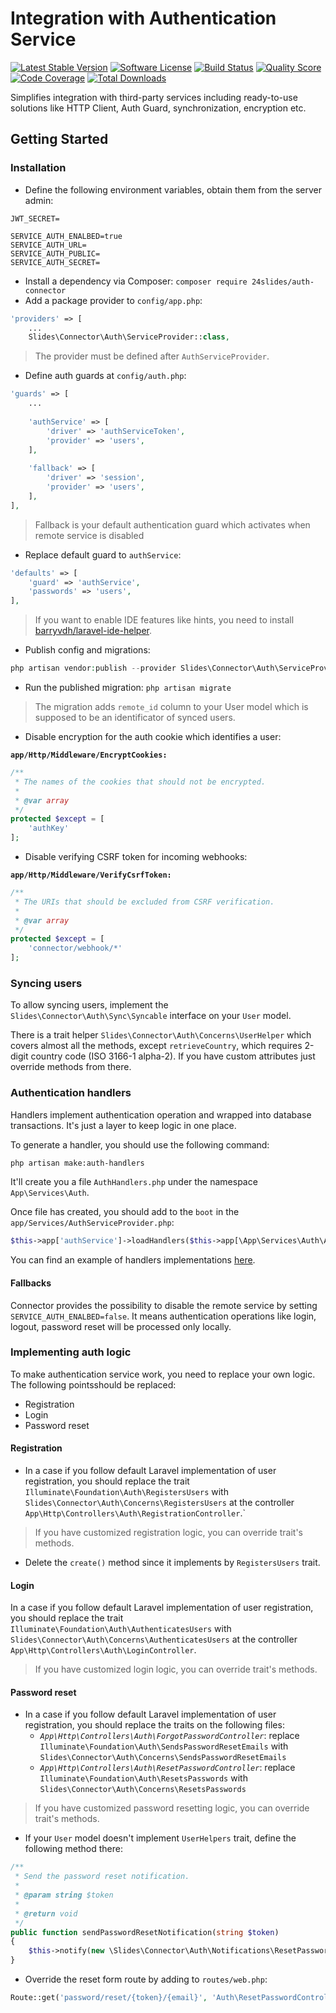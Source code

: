 # Integration with Authentication Service

[![Latest Stable Version][ico-version]][link-packagist]
[![Software License][ico-license]](LICENSE.md)
[![Build Status][ico-travis]][link-travis]
[![Quality Score][ico-code-quality]][link-code-quality]
[![Code Coverage][ico-code-coverage]][link-code-coverage]
[![Total Downloads][ico-downloads]][link-downloads]

Simplifies integration with third-party services including ready-to-use solutions like HTTP Client, Auth Guard, 
synchronization, encryption etc.

## Getting Started

### Installation

- Define the following environment variables, obtain them from the server admin:

```
JWT_SECRET=

SERVICE_AUTH_ENALBED=true
SERVICE_AUTH_URL=
SERVICE_AUTH_PUBLIC=
SERVICE_AUTH_SECRET=
```
- Install a dependency via Composer: `composer require 24slides/auth-connector`
- Add a package provider to `config/app.php`:
```php
'providers' => [
    ...
    Slides\Connector\Auth\ServiceProvider::class,
```

> The provider must be defined after `AuthServiceProvider`.

- Define auth guards at `config/auth.php`:

```php
'guards' => [
    ...
    
    'authService' => [
        'driver' => 'authServiceToken',
        'provider' => 'users',
    ],
    
    'fallback' => [
        'driver' => 'session',
        'provider' => 'users',
    ],
],
```

> Fallback is your default authentication guard which activates when remote service is disabled

- Replace default guard to `authService`:

```php
'defaults' => [
    'guard' => 'authService',
    'passwords' => 'users',
],
```

> If you want to enable IDE features like hints, you need to install [barryvdh/laravel-ide-helper](https://github.com/barryvdh/laravel-ide-helper).

- Publish config and migrations:

```php
php artisan vendor:publish --provider Slides\Connector\Auth\ServiceProvider
```

- Run the published migration: `php artisan migrate`

> The migration adds `remote_id` column to your User model which is supposed to be an identificator of synced users.

- Disable encryption for the auth cookie which identifies a user:

**`app/Http/Middleware/EncryptCookies:`**
```php
/**
 * The names of the cookies that should not be encrypted.
 *
 * @var array
 */
protected $except = [
    'authKey'
];
```

- Disable verifying CSRF token for incoming webhooks:

**`app/Http/Middleware/VerifyCsrfToken:`**
```php
/**
 * The URIs that should be excluded from CSRF verification.
 *
 * @var array
 */
protected $except = [
    'connector/webhook/*'
];
```

### Syncing users

To allow syncing users, implement the `Slides\Connector\Auth\Sync\Syncable` interface on your `User` model.

There is a trait helper `Slides\Connector\Auth\Concerns\UserHelper` which covers almost all the methods, except `retrieveCountry`, 
which requires 2-digit country code (ISO 3166-1 alpha-2). If you have custom attributes just override methods from there.

### Authentication handlers

Handlers implement authentication operation and wrapped into database transactions. It's just a layer to keep logic in one place.

To generate a handler, you should use the following command:

```bash
php artisan make:auth-handlers
```

It'll create you a file `AuthHandlers.php` under the namespace `App\Services\Auth`.

Once file has created, you should add to the `boot` in the `app/Services/AuthServiceProvider.php`:

```php
$this->app['authService']->loadHandlers($this->app[\App\Services\Auth\AuthHandlers::class]);
```

You can find an example of handlers implementations [here](examples/auth-handlers.md).

#### Fallbacks

Connector provides the possibility to disable the remote service by setting `SERVICE_AUTH_ENALBED=false`.
It means authentication operations like login, logout, password reset will be processed only locally.

### Implementing auth logic

To make authentication service work, you need to replace your own logic.
The following pointsshould be replaced:

- Registration
- Login
- Password reset

#### Registration

- In a case if you follow default Laravel implementation of user registration, you should replace the trait 
`Illuminate\Foundation\Auth\RegistersUsers` with `Slides\Connector\Auth\Concerns\RegistersUsers` 
at the controller `App\Http\Controllers\Auth\RegistrationController`.`

> If you have customized registration logic, you can override trait's methods.

- Delete the `create()` method since it implements by `RegistersUsers` trait.

#### Login

In a case if you follow default Laravel implementation of user registration, you should replace the trait 
`Illuminate\Foundation\Auth\AuthenticatesUsers` with `Slides\Connector\Auth\Concerns\AuthenticatesUsers` 
at the controller `App\Http\Controllers\Auth\LoginController`.

> If you have customized login logic, you can override trait's methods.

#### Password reset

- In a case if you follow default Laravel implementation of user registration, you should replace the traits on the following files:
  - *`App\Http\Controllers\Auth\ForgotPasswordController`*: 
  replace `Illuminate\Foundation\Auth\SendsPasswordResetEmails` with `Slides\Connector\Auth\Concerns\SendsPasswordResetEmails`
  - *`App\Http\Controllers\Auth\ResetPasswordController`*: 
  replace `Illuminate\Foundation\Auth\ResetsPasswords` with `Slides\Connector\Auth\Concerns\ResetsPasswords`

> If you have customized password resetting logic, you can override trait's methods.

- If your `User` model doesn't implement `UserHelpers` trait, define the following method there:

```php
/**
 * Send the password reset notification.
 *
 * @param string $token
 *
 * @return void
 */
public function sendPasswordResetNotification(string $token)
{
    $this->notify(new \Slides\Connector\Auth\Notifications\ResetPasswordNotification($token));
}
```

- Override the reset form route by adding to `routes/web.php`: 

```php
Route::get('password/reset/{token}/{email}', 'Auth\ResetPasswordController@showResetForm')->name('password.reset');
```

[ico-version]: https://poser.pugx.org/24slides/auth-connector/v/stable?format=flat-square
[ico-license]: https://img.shields.io/badge/license-MIT-brightgreen.svg?style=flat-square
[ico-travis]: https://img.shields.io/travis/24Slides/auth-connector.svg?style=flat-square
[ico-code-quality]: https://img.shields.io/scrutinizer/g/24slides/auth-connector.svg?style=flat-square
[ico-code-coverage]: https://img.shields.io/scrutinizer/coverage/g/24slides/auth-connector.svg?style=flat-square
[ico-downloads]: https://img.shields.io/packagist/dt/24slides/auth-connector.svg?style=flat-square

[link-packagist]: https://packagist.org/packages/24slides/auth-connector
[link-travis]: https://travis-ci.org/24Slides/auth-connector
[link-scrutinizer]: https://scrutinizer-ci.com/g/24slides/auth-connector/code-structure
[link-code-quality]: https://scrutinizer-ci.com/g/24slides/auth-connector
[link-code-coverage]: https://scrutinizer-ci.com/g/24Slides/auth-connector
[link-downloads]: https://packagist.org/packages/24slides/auth-connector